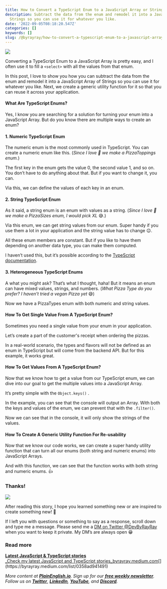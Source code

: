 ```yaml
---
title: How to Convert a TypeScript Enum to a JavaScript Array or String
description: Subtract the data from the enum and remodel it into a JavaScript Array of
  Strings so you can use it for whatever you like.
date: '2022-09-05T08:18:20.547Z'
categories: []
keywords: []
slug: /@byrayray/how-to-convert-a-typescript-enum-to-a-javascript-array-or-string-7a98c9fad17e
---
```


![](/images/0__QqYrHkjkASsx8czS.jpg)

Converting a TypeScript Enum to a JavaScript Array is pretty easy, and I often use it to fill a `<select>` with all the values from that enum.

In this post, I love to show you how you can subtract the data from the enum and remodel it into a JavaScript Array of Strings so you can use it for whatever you like. Next, we create a generic utility function for it so that you can reuse it across your application.

#### What Are TypeScript Enums?

Yes, I know you are searching for a solution for turning your enum into a JavaScript Array. But do you know there are multiple ways to create an enum?

#### 1\. Numeric TypeScript Enum

The numeric enum is the most commonly used in TypeScript. You can create a numeric enum like this. (_Since I love 🍕 we make a PizzaToppings enum._)

The first key in the enum gets the value 0, the second value 1, and so on. You don’t have to do anything about that. But if you want to change it, you can.

Via this, we can define the values of each key in an enum.

#### 2\. String TypeScript Enum

As it said, a string enum is an enum with values as a string. (_Since I love 🍕 we make a PizzaSizes enum, I would pick XL_ 😅.)

Via this enum, we can get string values from our enum. Super handy if you use them a lot in your application and the string value has to change 😉.

All these enum members are constant. But if you like to have them depending on another data type, you can make them computed.

I haven’t used this, but it’s possible according to the [TypeScript documentation](https://www.typescriptlang.org/docs/handbook/enums.html#computed-and-constant-members).

#### 3\. Heterogeneous TypeScript Enums

A what you might ask? That’s what I thought, haha! But it means an enum can have mixed values, strings, and numbers. (_What Pizza Type do you prefer? I haven’t tried a vegan Pizza yet_ 😅)

Now we have a PizzaTypes enum with both numeric and string values.

#### How To Get Single Value From A TypeScript Enum?

Sometimes you need a single value from your enum in your application.

Let’s create a part of the customer's receipt when ordering the pizzas.

In a real-world scenario, the types and flavors will not be defined as an enum in TypeScript but will come from the backend API. But for this example, it works great.

#### How To Get Values From A TypeScript Enum?

Now that we know how to get a value from our TypeScript enum, we can dive into our goal to get the multiple values into a JavaScript Array.

It’s pretty simple with the `Object.keys()` .

In the example, you can see that the console will output an Array. With both the keys and values of the enum, we can prevent that with the `.filter()`.

Now we can see that in the console, it will only show the strings of the values.

#### How To Create A Generic Utility Function For Re-usability

Now that we know our code works, we can create a super handy utility function that can turn all our enums (both string and numeric enums) into JavaScript Arrays.

And with this function, we can see that the function works with both string and numeric enums. 👍

### Thanks!

![](/images/0__VfkbsGbdeKbkzFjc.jpg)

After reading this story, I hope you learned something new or are inspired to create something new! 🤗

If I left you with questions or something to say as a response, scroll down and type me a message. Please send me a [DM on Twitter @DevByRayRay](https://twitter.com/@devbyrayray) when you want to keep it private. My DM’s are always open 😁



### Read more

[**Latest JavaScript & TypeScript stories**  
_Check my latest JavaScript and TypeScript stories_byrayray.medium.com](https://byrayray.medium.com/list/0358ad941491 "https://byrayray.medium.com/list/0358ad941491")[](https://byrayray.medium.com/list/0358ad941491)

_More content at_ [**_PlainEnglish.io_**](https://plainenglish.io/)_. Sign up for our_ [**_free weekly newsletter_**](http://newsletter.plainenglish.io/)_. Follow us on_ [**_Twitter_**](https://twitter.com/inPlainEngHQ), [**_LinkedIn_**](https://www.linkedin.com/company/inplainenglish/)_,_ [**_YouTube_**](https://www.youtube.com/channel/UCtipWUghju290NWcn8jhyAw)_, and_ [**_Discord_**](https://discord.gg/GtDtUAvyhW)_._